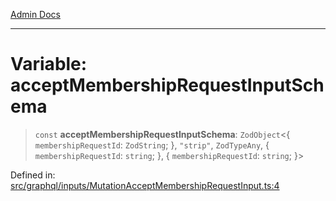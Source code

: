 [Admin Docs](/)

***

# Variable: acceptMembershipRequestInputSchema

> `const` **acceptMembershipRequestInputSchema**: `ZodObject`\<\{ `membershipRequestId`: `ZodString`; \}, `"strip"`, `ZodTypeAny`, \{ `membershipRequestId`: `string`; \}, \{ `membershipRequestId`: `string`; \}\>

Defined in: [src/graphql/inputs/MutationAcceptMembershipRequestInput.ts:4](https://github.com/PurnenduMIshra129th/talawa-api/blob/89904a627ec60a3b378f6b033f4255df4e9e59ab/src/graphql/inputs/MutationAcceptMembershipRequestInput.ts#L4)
